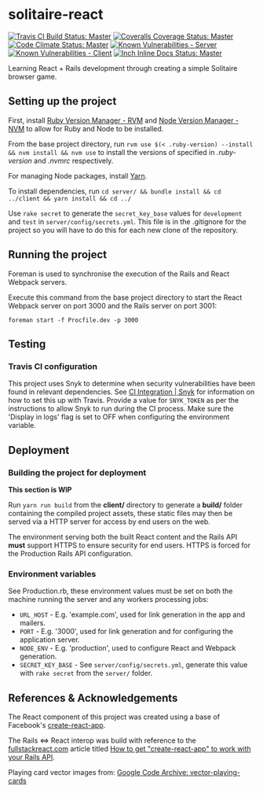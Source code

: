# solitaire-react

[![Travis CI Build Status: Master](https://travis-ci.org/patferguson/solitaire-react.svg?branch=master "Build status: master")](https://travis-ci.org/patferguson/solitaire-react)
[![Coveralls Coverage Status: Master](https://coveralls.io/repos/github/patferguson/solitaire-react/badge.svg?branch=master "Coverage status: master")](https://coveralls.io/github/patferguson/solitaire-react/)
[![Code Climate Status: Master](https://codeclimate.com/github/patferguson/solitaire-react/badges/gpa.svg)](https://codeclimate.com/github/patferguson/solitaire-react)
[![Known Vulnerabilities - Server](https://snyk.io/test/github/patferguson/solitaire-react/badge.svg?targetFile=server%2FGemfile.lock)](https://snyk.io/test/github/patferguson/solitaire-react?targetFile=server%2FGemfile.lock)
[![Known Vulnerabilities - Client](https://snyk.io/test/github/patferguson/solitaire-react/badge.svg?targetFile=client%2Fpackage.json)](https://snyk.io/test/github/patferguson/solitaire-react?targetFile=client%2Fpackage.json)
[![Inch Inline Docs Status: Master](https://inch-ci.org/github/patferguson/solitaire-react.svg?branch=master)](http://inch-ci.org/github/patferguson/solitaire-react)

Learning React + Rails development through creating a simple Solitaire browser game.

## Setting up the project
First, install [Ruby Version Manager - RVM](https://rvm.io/) and [Node Version Manager - NVM](https://github.com/creationix/nvm) to allow for Ruby and Node to be installed.

From the base project directory, run `rvm use $(< .ruby-version) --install && nvm install && nvm use` to install the versions of specified in *.ruby-version* and *.nvmrc* respectively.

For managing Node packages, install [Yarn](https://yarnpkg.com/).

To install dependencies, run `cd server/ && bundle install && cd ../client && yarn install && cd ../`

Use `rake secret` to generate the `secret_key_base` values for `development` and `test` in `server/config/secrets.yml`. This file is in the .gitignore for the project so you will have to do this for each new clone of the repository.

## Running the project
Foreman is used to synchronise the execution of the Rails and React Webpack servers.

Execute this command from the base project directory to start the React Webpack server on port 3000 and the Rails server on port 3001:

`foreman start -f Procfile.dev -p 3000`

## Testing

### Travis CI configuration

This project uses Snyk to determine when security vulnerabilities have been found in relevant dependencies. See [CI Integration | Snyk](https://snyk.io/docs/ci/) for information on how to set this up with Travis. Provide a value for `SNYK_TOKEN` as per the instructions to allow Snyk to run during the CI process. Make sure the 'Display in logs' flag is set to OFF when configuring the environment variable.

## Deployment
### Building the project for deployment

**This section is WIP**

Run `yarn run build` from the **client/** directory to generate a **build/** folder containing the compiled project assets, these static files may then be served via a HTTP server for access by end users on the web.

The environment serving both the built React content and the Rails API **must** support HTTPS to ensure security for end users. HTTPS is forced for the Production Rails API configuration.

### Environment variables
See Production.rb, these environment values must be set on both the machine running the server and any workers processing jobs:

* `URL_HOST` - E.g. 'example.com', used for link generation in the app and mailers.
* `PORT` - E.g. '3000', used for link generation and for configuring the application server.
* `NODE_ENV` - E.g. 'production', used to configure React and Webpack generation.
* `SECRET_KEY_BASE` - See `server/config/secrets.yml`, generate this value with `rake secret` from the `server/` folder.

## References & Acknowledgements
The React component of this project was created using a base of Facebook's [create-react-app](https://github.com/facebookincubator/create-react-app).

The Rails <=> React interop was build with reference to the [fullstackreact.com](https://www.fullstackreact.com) article titled [How to get "create-react-app" to work with your Rails API](https://www.fullstackreact.com/articles/how-to-get-create-react-app-to-work-with-your-rails-api/).

Playing card vector images from: [Google Code Archive: vector-playing-cards](https://code.google.com/archive/p/vector-playing-cards/)
